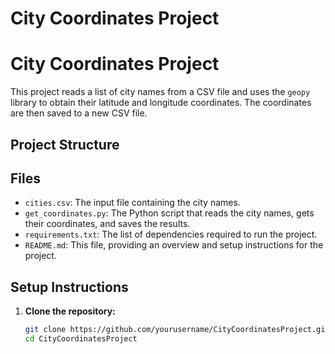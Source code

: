 # City Coordinates Project

# City Coordinates Project

This project reads a list of city names from a CSV file and uses the `geopy` library to obtain their latitude and longitude coordinates. The coordinates are then saved to a new CSV file.

## Project Structure





## Files

- `cities.csv`: The input file containing the city names.
- `get_coordinates.py`: The Python script that reads the city names, gets their coordinates, and saves the results.
- `requirements.txt`: The list of dependencies required to run the project.
- `README.md`: This file, providing an overview and setup instructions for the project.

## Setup Instructions

1. **Clone the repository:**

   ```sh
   git clone https://github.com/yourusername/CityCoordinatesProject.git
   cd CityCoordinatesProject
